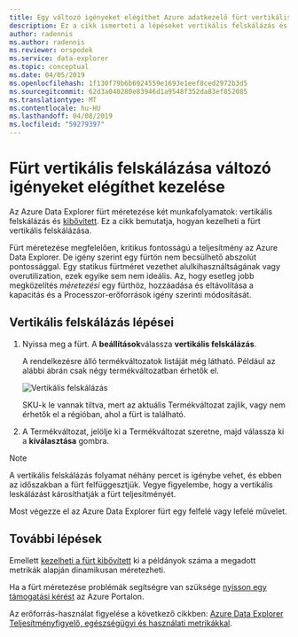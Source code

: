 ```yaml
---
title: Egy változó igényeket elégíthet Azure adatkezelő fürt vertikális
description: Ez a cikk ismerteti a lépéseket vertikális felskálázás és vertikális leskálázás egy igény szerinti rendelheti az adatkezelőt az Azure-fürtön.
author: radennis
ms.author: radennis
ms.reviewer: orspodek
ms.service: data-explorer
ms.topic: conceptual
ms.date: 04/05/2019
ms.openlocfilehash: 1f130f79b6b6924559e1693e1eef8ced2972b3d5
ms.sourcegitcommit: 62d3a040280e83946d1a9548f352da83ef852085
ms.translationtype: MT
ms.contentlocale: hu-HU
ms.lasthandoff: 04/08/2019
ms.locfileid: "59279397"
---
```

# <a name="manage-cluster-scale-up-to-accommodate-changing-demand"></a>Fürt vertikális felskálázása változó igényeket elégíthet kezelése

Az Azure Data Explorer fürt méretezése két munkafolyamatok: vertikális felskálázás és [kibővített](manage-cluster-scale-out.md). Ez a cikk bemutatja, hogyan kezelheti a fürt vertikális felskálázása.

Fürt méretezése megfelelően, kritikus fontosságú a teljesítmény az Azure Data Explorer. De igény szerint egy fürtön nem becsülhető abszolút pontossággal. Egy statikus fürtméret vezethet alulkihasználtságának vagy overutilization, ezek egyike sem nem ideális. Az, hogy esetleg jobb megközelítés *méretezési* egy fürthöz, hozzáadása és eltávolítása a kapacitás és a Processzor-erőforrások igény szerinti módosítását. 

## <a name="steps-to-scale-up"></a>Vertikális felskálázás lépései
1. Nyissa meg a fürt. A **beállítások**válassza **vertikális felskálázás**.

    A rendelkezésre álló termékváltozatok listáját még látható. Például az alábbi ábrán csak négy termékváltozatban érhetők el.

    ![Vertikális felskálázás](media/manage-cluster-scale-up/scale-up.png)

    SKU-k le vannak tiltva, mert az aktuális Termékváltozat zajlik, vagy nem érhetők el a régióban, ahol a fürt is található.

1. A Termékváltozat, jelölje ki a Termékváltozat szeretne, majd válassza ki a **kiválasztása** gombra.

> [!NOTE]
> A vertikális felskálázás folyamat néhány percet is igénybe vehet, és ebben az időszakban a fürt felfüggesztjük. Vegye figyelembe, hogy a vertikális leskálázást károsíthatják a fürt teljesítményét.

Most végezze el az Azure Data Explorer fürt egy felfelé vagy lefelé művelet.

## <a name="next-steps"></a>További lépések
Emellett [kezelheti a fürt kibővített](manage-cluster-scale-out.md) ki a példányok száma a megadott metrikák alapján dinamikusan méretezheti.

Ha a fürt méretezése problémák segítségre van szüksége [nyisson egy támogatási kérést](https://portal.azure.com/#blade/Microsoft_Azure_Support/HelpAndSupportBlade/overview) az Azure Portalon.

Az erőforrás-használat figyelése a következő cikkben: [Azure Data Explorer Teljesítményfigyelő, egészségügyi és használati metrikákkal](using-metrics.md).

